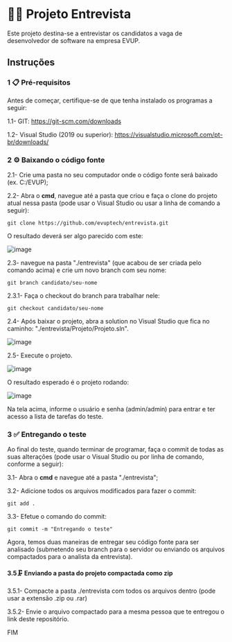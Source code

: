 # 👩‍💻 Projeto Entrevista

Este projeto destina-se a entrevistar os candidatos a vaga de desenvolvedor de software na empresa EVUP.

## Instruções

### 1 📋 Pré-requisitos

Antes de começar, certifique-se de que tenha instalado os programas a seguir:

1.1- GIT: https://git-scm.com/downloads

1.2- Visual Studio (2019 ou superior): https://visualstudio.microsoft.com/pt-br/downloads/

### 2 ⚙ Baixando o código fonte

2.1- Crie uma pasta no seu computador onde o código fonte será baixado (ex. C:/EVUP);

2.2- Abra o **cmd**, navegue até a pasta que criou e faça o clone do projeto atual nessa pasta (pode usar o Visual Studio ou usar a linha de comando a seguir):
```
git clone https://github.com/evuptech/entrevista.git
```

O resultado deverá ser algo parecido com este:

![image](https://user-images.githubusercontent.com/94454745/142252376-995954d9-6bd5-4c71-a9fd-0fce99e6cbf9.png)

2.3- navegue na pasta "./entrevista" (que acabou de ser criada pelo comando acima) e crie um novo branch com seu nome:
```
git branch candidato/seu-nome
```

2.3.1- Faça o checkout do branch para trabalhar nele:
```
git checkout candidato/seu-nome
```

2.4- Após baixar o projeto, abra a solution no Visual Studio que fica no caminho: "./entrevista/Projeto/Projeto.sln".

![image](https://user-images.githubusercontent.com/94454745/142243975-8056f9f2-9e16-40a9-8fdc-b149cb3f17d5.png)

2.5- Execute o projeto.

![image](https://user-images.githubusercontent.com/94454745/142244048-2b7dfeb7-de94-4b1f-ba7d-d2a6a2ff91c1.png)

O resultado esperado é o projeto rodando:

![image](https://user-images.githubusercontent.com/94454745/142245506-3d4385bc-e30d-4310-9e5c-2fc3fed8aba7.png)

Na tela acima, informe o usuário e senha (admin/admin) para entrar e ter acesso a lista de tarefas do teste.

### 3 ✅ Entregando o teste

Ao final do teste, quando terminar de programar, faça o commit de todas as suas alterações (pode usar o Visual Studio ou por linha de comando, conforme a seguir):

3.1- Abra o **cmd** e navegue até a pasta "./entrevista";

3.2- Adicione todos os arquivos modificados para fazer o commit:

```
git add .
```

3.3- Efetue o comando do commit:
```
git commit -m "Entregando o teste"
```

Agora, temos duas maneiras de entregar seu código fonte para ser analisado (submetendo seu branch para o servidor ou enviando os arquivos compactados para o analista da entrevista).

#### 3.5🗜️ Enviando a pasta do projeto compactada como zip

3.5.1- Compacte a pasta ./entrevista com todos os arquivos dentro (pode usar a extensão .zip ou .rar)

3.5.2- Envie o arquivo compactado para a mesma pessoa que te entregou o link deste repositório.

FIM
